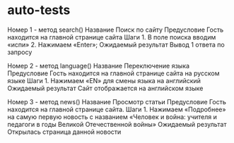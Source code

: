 # auto-tests
Номер	1 - метод search()
Название	Поиск по сайту 
Предусловие	Гость находится на главной странице сайта
Шаги	1.	В поле поиска вводим «испи»
2.	Нажимаем «Enter»;
Ожидаемый результат	Вывод 1 ответа по запросу 

Номер	2 - метод language()
Название	Переключение языка
Предусловие	Гость находится на главной странице сайта на русском языке
Шаги	1.	Нажимаем «EN» для смены языка на английский
Ожидаемый результат	Сайт отображается на английском языке

Номер	3 - метод news()
Название	Просмотр статьи
Предусловие	Гость находится на главной странице сайта.
Шаги	1.	Нажимаем «Подробнее» на самую первую новость с названием «Человек и война: учителя и педагоги в годы Великой Отечественной войны»
Ожидаемый результат	Открылась страница данной новости
